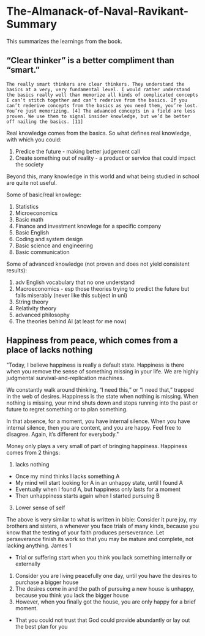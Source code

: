 # The-Almanack-of-Naval-Ravikant-Summary

This summarizes the learnings from the book.

## “Clear thinker” is a better compliment than “smart.” 
`The really smart thinkers are clear thinkers. They understand the basics at a very, very fundamental level. I would rather understand the basics really well than memorize all kinds of complicated concepts I can’t stitch together and can’t rederive from the basics. If you can’t rederive concepts from the basics as you need them, you’re lost. You’re just memorizing. [4] The advanced concepts in a field are less proven. We use them to signal insider knowledge, but we’d be better off nailing the basics. [11] `

Real knowledge comes from the basics. So what defines real knowledge, with which you could:
1. Predice the future - making better judgement call
2. Create something out of reality - a product or service that could impact the society

Beyond this, many knowledge in this world and what being studied in school are quite not useful.

Some of basic/real knowlege:
1. Statistics
2. Microeconomics
3. Basic math
4. Finance and investment knowlege for a specific company
5. Basic English
6. Coding and system design
7. Basic science and engineering
8. Basic communication

Some of advanced knowledge (not proven and does not yield consistent results):
1. adv English vocabulary that no one understand
2. Macroeconomics - esp those theories trying to predict the future but fails miserably (never like this subject in uni)
3. String theory
4. Relativity theory
5. advanced philosophy
6. The theories behind AI (at least for me now)



## Happiness from peace, which comes from a place of lacks nothing
"Today, I believe happiness is really a default state. Happiness is there when you remove the sense of something missing in your life.
We are highly judgmental survival-and-replication machines.

We constantly walk around thinking, “I need this,” or “I need that,” trapped in the web of desires. Happiness is the state when nothing is missing. When nothing is missing, your mind shuts down and stops running into the past or future to regret something or to plan something.

In that absence, for a moment, you have internal silence. When you have internal silence, then you are content, and you are happy. Feel free to disagree. Again, it’s different for everybody."

Money only plays a very small of part of bringing happiness.
Happiness comes from 2 things:
1. lacks nothing
  - Once my mind thinks I lacks something A
  - My mind will start looking for A in an unhappy state, until I found A
  - Eventually when I found A, but happiness only lasts for a moment
  - Then unhappiness starts again when I started pursuing B
3. Lower sense of self

The above is very similar to what is written in bible:
Consider it pure joy, my brothers and sisters, a whenever you face trials of many kinds, because you know that the testing of your faith produces perseverance. Let perseverance finish its work so that you may be mature and complete, not lacking anything. James 1

- Trial or suffering start when you think you lack something internally or externally
1. Consider you are living peacefully one day, until you have the desires to purchase a bigger house
2. The desires come in and the path of pursuing a new house is unhappy, because you think you lack the bigger house
3. However, when you finally got the house, you are only happy for a brief moment.
   
- That you could not trust that God could provide abundantly or lay out the best plan for you
